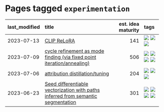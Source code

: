 # Pages tagged `experimentation`

|last_modified|title|est. idea maturity|tags
|:---|:---|---:|:---|
|2023-07-13|[CLIP ReLoRA](../clip_relora.md)|141|[![](https://img.shields.io/badge/tag-experimentation-12eec5)](../tags/experimentation.md) [![](https://img.shields.io/badge/tag-open_source-ea1833)](../tags/open_source.md) [![](https://img.shields.io/badge/tag-publication-53417a)](../tags/publication.md)|
|2023-07-09|[cycle refinement as mode finding (via fixed point iteration/annealing)](../cycle_refinement_as_modefinding.md)|506|[![](https://img.shields.io/badge/tag-experimentation-12eec5)](../tags/experimentation.md) [![](https://img.shields.io/badge/tag-publication-53417a)](../tags/publication.md) [![](https://img.shields.io/badge/tag-text2image-36f98)](../tags/text2image.md) [![](https://img.shields.io/badge/tag-text2video-3a9a4f)](../tags/text2video.md)|
|2023-07-06|[attribution distillation/tuning](../attribution_tuning.md)|204|[![](https://img.shields.io/badge/tag-experimentation-12eec5)](../tags/experimentation.md) [![](https://img.shields.io/badge/tag-model_compression-e6ab9)](../tags/model_compression.md) [![](https://img.shields.io/badge/tag-publication-53417a)](../tags/publication.md)|
|2023-06-23|[Seed differentiable vectorization with paths inferred from semantic segmentation](../vectorize_anything.md)|301|[![](https://img.shields.io/badge/tag-experimentation-12eec5)](../tags/experimentation.md) [![](https://img.shields.io/badge/tag-segmentation-752fd7)](../tags/segmentation.md) [![](https://img.shields.io/badge/tag-svg-9c3a4a)](../tags/svg.md) [![](https://img.shields.io/badge/tag-tooling-4db4d2)](../tags/tooling.md)|